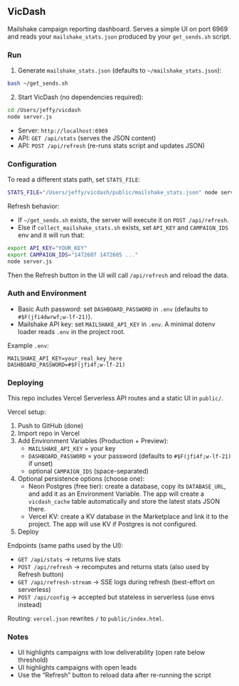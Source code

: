 ## VicDash

Mailshake campaign reporting dashboard. Serves a simple UI on port 6969 and reads your `mailshake_stats.json` produced by your `get_sends.sh` script.

### Run

1) Generate `mailshake_stats.json` (defaults to `~/mailshake_stats.json`):

```bash
bash ~/get_sends.sh
```

2) Start VicDash (no dependencies required):

```bash
cd /Users/jeffy/vicdash
node server.js
```

- Server: `http://localhost:6969`
- API: `GET /api/stats` (serves the JSON content)
 - API: `POST /api/refresh` (re-runs stats script and updates JSON)

### Configuration

To read a different stats path, set `STATS_FILE`:

```bash
STATS_FILE="/Users/jeffy/vicdash/public/mailshake_stats.json" node server.js
```

Refresh behavior:
- If `~/get_sends.sh` exists, the server will execute it on `POST /api/refresh`.
- Else if `collect_mailshake_stats.sh` exists, set `API_KEY` and `CAMPAIGN_IDS` env and it will run that:

```bash
export API_KEY="YOUR_KEY"
export CAMPAIGN_IDS="1472607 1472605 ..."
node server.js
```

Then the Refresh button in the UI will call `/api/refresh` and reload the data.

### Auth and Environment

- Basic Auth password: set `DASHBOARD_PASSWORD` in `.env` (defaults to `#$F(jfi4dwrwf;w-lf-21)`).
- Mailshake API key: set `MAILSHAKE_API_KEY` in `.env`. A minimal dotenv loader reads `.env` in the project root.

Example `.env`:

```
MAILSHAKE_API_KEY=your_real_key_here
DASHBOARD_PASSWORD=#$F(jfi4f;w-lf-21)
```

### Deploying

This repo includes Vercel Serverless API routes and a static UI in `public/`.

Vercel setup:
1) Push to GitHub (done)
2) Import repo in Vercel
3) Add Environment Variables (Production + Preview):
   - `MAILSHAKE_API_KEY` = your key
   - `DASHBOARD_PASSWORD` = your password (defaults to `#$F(jfi4f;w-lf-21)` if unset)
   - optional `CAMPAIGN_IDS` (space-separated)
4) Optional persistence options (choose one):
   - Neon Postgres (free tier): create a database, copy its `DATABASE_URL`, and add it as an Environment Variable. The app will create a `vicdash_cache` table automatically and store the latest stats JSON there.
   - Vercel KV: create a KV database in the Marketplace and link it to the project. The app will use KV if Postgres is not configured.
5) Deploy

Endpoints (same paths used by the UI):
- `GET /api/stats` → returns live stats
- `POST /api/refresh` → recomputes and returns stats (also used by Refresh button)
- `GET /api/refresh-stream` → SSE logs during refresh (best-effort on serverless)
- `POST /api/config` → accepted but stateless in serverless (use envs instead)

Routing: `vercel.json` rewrites `/` to `public/index.html`.

### Notes

- UI highlights campaigns with low deliverability (open rate below threshold)
- UI highlights campaigns with open leads
- Use the “Refresh” button to reload data after re-running the script



